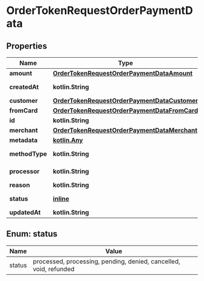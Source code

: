 
# OrderTokenRequestOrderPaymentData

## Properties
Name | Type | Description | Notes
------------ | ------------- | ------------- | -------------
**amount** | [**OrderTokenRequestOrderPaymentDataAmount**](OrderTokenRequestOrderPaymentDataAmount.md) |  |  [optional]
**createdAt** | **kotlin.String** | Fecha de creación |  [optional]
**customer** | [**OrderTokenRequestOrderPaymentDataCustomer**](OrderTokenRequestOrderPaymentDataCustomer.md) |  |  [optional]
**fromCard** | [**OrderTokenRequestOrderPaymentDataFromCard**](OrderTokenRequestOrderPaymentDataFromCard.md) |  |  [optional]
**id** | **kotlin.String** |  |  [optional]
**merchant** | [**OrderTokenRequestOrderPaymentDataMerchant**](OrderTokenRequestOrderPaymentDataMerchant.md) |  |  [optional]
**metadata** | [**kotlin.Any**](.md) |  |  [optional]
**methodType** | **kotlin.String** | Método de pago |  [optional]
**processor** | **kotlin.String** | Procesador de pago |  [optional]
**reason** | **kotlin.String** |  |  [optional]
**status** | [**inline**](#Status) | Estado del pago |  [optional]
**updatedAt** | **kotlin.String** |  |  [optional]


<a id="Status"></a>
## Enum: status
Name | Value
---- | -----
status | processed, processing, pending, denied, cancelled, void, refunded



